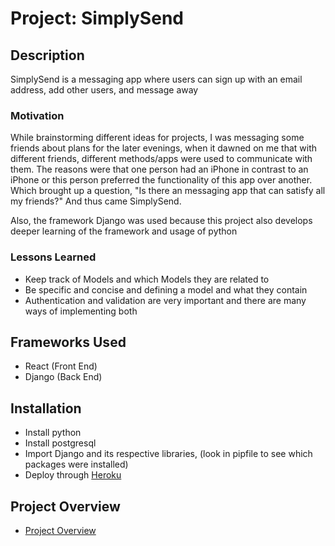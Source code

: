 # Project: SimplySend
## Description

SimplySend is a messaging app where users can sign up with an email address, add other users, and message away

### Motivation

While brainstorming different ideas for projects, I was messaging some friends about plans for the later evenings, when it dawned on me that with different friends, different methods/apps were used to communicate with them. The reasons were that one person had an iPhone in contrast to an iPhone or this person preferred the functionality of this app over another. Which brought up a question, "Is there an messaging app that can satisfy all my friends?" And thus came SimplySend.

Also, the framework Django was used because this project also develops deeper learning of the framework and usage of python

### Lessons Learned

- Keep track of Models and which Models they are related to
- Be specific and concise and defining a model and what they contain
- Authentication and validation are very important and there are many ways of implementing both

## Frameworks Used

- React (Front End)
- Django (Back End)

## Installation

- Install python
- Install postgresql
- Import Django and its respective libraries, (look in pipfile to see which packages were installed)
- Deploy through [Heroku](https://heroku.com)

## Project Overview

- [Project Overview](planning/project-worksheet.md)